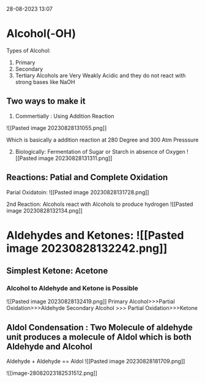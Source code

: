 28-08-2023 13:07

# Alcohol(-OH)
Types of Alcohol:
1. Primary
2. Secondary
3. Tertiary
Alcohols are Very Weakly Acidic and they do not react with strong bases like NaOH

## Two ways to make it


1. Commertially : Using Addition Reaction

![[Pasted image 20230828131055.png]]

Which is basically a addition reaction at 280 Degree and 300 Atm Presssure

2. Biologically: Fermentation of Sugar or Starch in absence of Oxygen
![[Pasted image 20230828131311.png]]

## Reactions: Patial and Complete Oxidation

Parial Oxidatoin: 
![[Pasted image 20230828131728.png]]


2nd Reaction: Alcohols react with Alcohols to produce hydrogen
![[Pasted image 20230828132134.png]]


# Aldehydes and Ketones: ![[Pasted image 20230828132242.png]]

## Simplest Ketone: Acetone

### Alcohol to Aldehyde and Ketone is Possible
![[Pasted image 20230828132419.png]]
Primary Alcohol>>>Partial Oxidation>>>Aldehyde
Secondary Alcohol >>> Partial Oxidation>>>Ketone

## Aldol Condensation : Two Molecule of aldehyde unit produces a molecule of Aldol which is both Aldehyde and Alcohol

Aldehyde + Aldehyde == Aldol
![[Pasted image 20230828181709.png]]

![[image-28082023182531512.png]]





